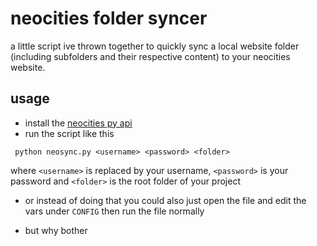 # neocities folder syncer
a little script ive thrown together to quickly sync a local website folder (including subfolders and their respective content) to your neocities website.

## usage
* install the [neocities py api](https://github.com/neocities/python-neocities)
* run the script like this
```
 python neosync.py <username> <password> <folder>
```
where `<username>` is replaced by your username, `<password>` is your password and `<folder>` is the root folder of your project

* or instead of doing that you could also just open the file and edit the vars under `CONFIG` then run the file normally

* but why bother
